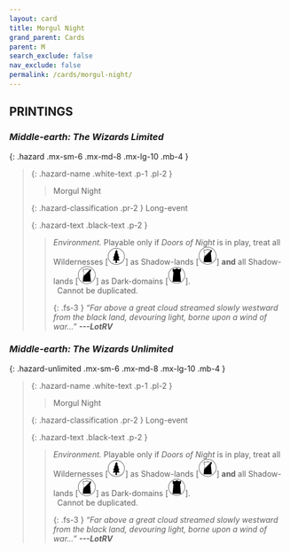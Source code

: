 ```yaml
---
layout: card
title: Morgul Night
grand_parent: Cards
parent: M
search_exclude: false
nav_exclude: false
permalink: /cards/morgul-night/
---
```


## PRINTINGS


### _Middle-earth: The Wizards Limited_

{: .hazard .mx-sm-6 .mx-md-8 .mx-lg-10 .mb-4 }
> {: .hazard-name .white-text .p-1 .pl-2 }
> > <div class="hazard-mp"></div>
> > <div class="card-name">Morgul Night</div>
>
> {: .hazard-classification .pr-2 }
> Long-event
>
> {: .hazard-text .black-text .p-2 }
> > _Environment._ Playable only if _Doors of Night_ is in play, treat all Wildernesses \[![](/assets/images/wilderness.svg)] as Shadow-lands \[![](/assets/images/shadow-land.svg)] **and** all Shadow-lands \[![](/assets/images/shadow-land.svg)] as Dark-domains \[![](/assets/images/dark-domain.svg)]. <br>&ensp;Cannot be duplicated. 
> > 
> > {: .fs-3 } 
> > _“Far above a great cloud streamed slowly westward from the black land, devouring light, borne upon a wind of war...”_ ***---&#65279;LotRV*** 
>

### _Middle-earth: The Wizards Unlimited_

{: .hazard-unlimited .mx-sm-6 .mx-md-8 .mx-lg-10 .mb-4 }
> {: .hazard-name .white-text .p-1 .pl-2 }
> > <div class="hazard-mp"></div>
> > <div class="card-name">Morgul Night</div>
>
> {: .hazard-classification .pr-2 }
> Long-event
>
> {: .hazard-text .black-text .p-2 }
> > _Environment._ Playable only if _Doors of Night_ is in play, treat all Wildernesses \[![](/assets/images/wilderness.svg)] as Shadow-lands \[![](/assets/images/shadow-land.svg)] **and** all Shadow-lands \[![](/assets/images/shadow-land.svg)] as Dark-domains \[![](/assets/images/dark-domain.svg)]. <br>&ensp;Cannot be duplicated. 
> > 
> > {: .fs-3 } 
> > _“Far above a great cloud streamed slowly westward from the black land, devouring light, borne upon a wind of war...”_ ***---&#65279;LotRV*** 
>
